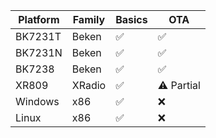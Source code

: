 | Platform | Family  | Basics     | OTA        |
|----------|---------|------------|------------|
| BK7231T    | Beken  | ✅          | ✅          |
| BK7231N | Beken  | ✅          | ✅          |
| BK7238 | Beken  | ✅          | ✅          |
| XR809    | XRadio     | ✅          | ⚠️ Partial |
| Windows   | x86     | ✅          | ❌          |
| Linux    | x86 | ✅          | ❌  |
